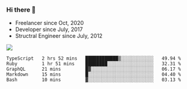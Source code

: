 ### Hi there 👋

- Freelancer since Oct, 2020
- Developer since July, 2017
- Structral Engineer since July, 2012

<img src="https://github-readme-stats.vercel.app/api?username=an-lee&show_icons=true&icon_color=0366d6&text_color=24292e&bg_color=ffffff&hide_title=true" />

<!--START_SECTION:waka-->
```text
TypeScript   2 hrs 52 mins   ████████████▒░░░░░░░░░░░░   49.94 % 
Ruby         1 hr 51 mins    ████████░░░░░░░░░░░░░░░░░   32.31 % 
GraphQL      21 mins         █▓░░░░░░░░░░░░░░░░░░░░░░░   06.17 % 
Markdown     15 mins         █░░░░░░░░░░░░░░░░░░░░░░░░   04.40 % 
Bash         10 mins         ▓░░░░░░░░░░░░░░░░░░░░░░░░   03.13 % 
```
<!--END_SECTION:waka-->
